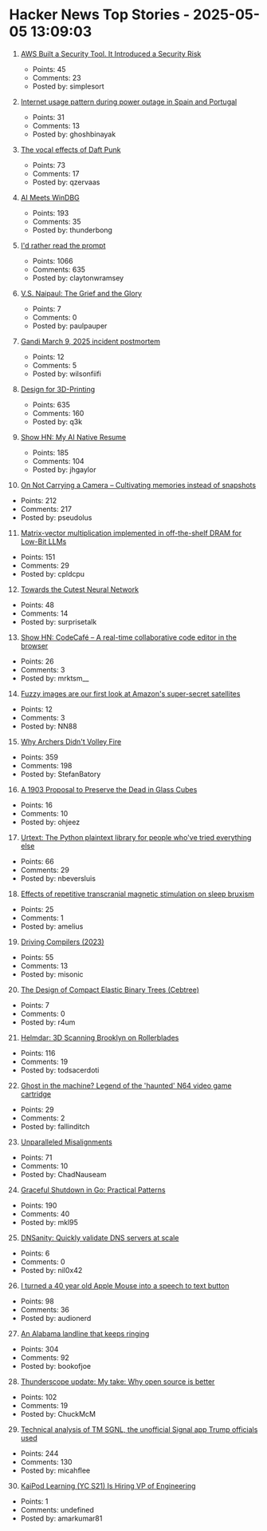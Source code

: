 # Hacker News Top Stories - 2025-05-05 13:09:03

1. [AWS Built a Security Tool. It Introduced a Security Risk](https://www.token.security/blog/aws-built-a-security-tool-it-introduced-a-security-risk)
   - Points: 45
   - Comments: 23
   - Posted by: simplesort

2. [Internet usage pattern during power outage in Spain and Portugal](https://blog.akamai-mpulse.com/blog/2025-05-03-iberian-power-outage/)
   - Points: 31
   - Comments: 13
   - Posted by: ghoshbinayak

3. [The vocal effects of Daft Punk](https://bjango.com/articles/daftpunkvocaleffects/)
   - Points: 73
   - Comments: 17
   - Posted by: qzervaas

4. [AI Meets WinDBG](https://svnscha.de/posts/ai-meets-windbg/)
   - Points: 193
   - Comments: 35
   - Posted by: thunderbong

5. [I'd rather read the prompt](https://claytonwramsey.com/blog/prompt/)
   - Points: 1066
   - Comments: 635
   - Posted by: claytonwramsey

6. [V.S. Naipaul: The Grief and the Glory](https://granta.com/vs-naipaul-the-grief-and-the-glory/)
   - Points: 7
   - Comments: 0
   - Posted by: paulpauper

7. [Gandi March 9, 2025 incident postmortem](https://news.gandi.net/en/2025/03/gandi-incident-on-march-9-2025/)
   - Points: 12
   - Comments: 5
   - Posted by: wilsonfiifi

8. [Design for 3D-Printing](https://blog.rahix.de/design-for-3d-printing/)
   - Points: 635
   - Comments: 160
   - Posted by: q3k

9. [Show HN: My AI Native Resume](https://ai.jakegaylor.com/)
   - Points: 185
   - Comments: 104
   - Posted by: jhgaylor

10. [On Not Carrying a Camera – Cultivating memories instead of snapshots](https://hedgehogreview.com/issues/after-neoliberalism/articles/on-not-carrying-a-camera)
   - Points: 212
   - Comments: 217
   - Posted by: pseudolus

11. [Matrix-vector multiplication implemented in off-the-shelf DRAM for Low-Bit LLMs](https://arxiv.org/abs/2503.23817)
   - Points: 151
   - Comments: 29
   - Posted by: cpldcpu

12. [Towards the Cutest Neural Network](https://kevinlynagh.com/towards-the-cutest-neural-network/)
   - Points: 48
   - Comments: 14
   - Posted by: surprisetalk

13. [Show HN: CodeCafé – A real-time collaborative code editor in the browser](https://github.com/mrktsm/codecafe)
   - Points: 26
   - Comments: 3
   - Posted by: mrktsm__

14. [Fuzzy images are our first look at Amazon's super-secret satellites](https://arstechnica.com/space/2025/05/we-finally-know-a-little-more-about-amazons-super-secret-satellites/)
   - Points: 12
   - Comments: 3
   - Posted by: NN88

15. [Why Archers Didn't Volley Fire](https://acoup.blog/2025/05/02/collections-why-archers-didnt-volley-fire/)
   - Points: 359
   - Comments: 198
   - Posted by: StefanBatory

16. [A 1903 Proposal to Preserve the Dead in Glass Cubes](https://hyperallergic.com/406959/preserving-the-dead-in-glass/)
   - Points: 16
   - Comments: 10
   - Posted by: ohjeez

17. [Urtext: The Python plaintext library for people who've tried everything else](https://urtext.co/)
   - Points: 66
   - Comments: 29
   - Posted by: nbeversluis

18. [Effects of repetitive transcranial magnetic stimulation on sleep bruxism](https://pmc.ncbi.nlm.nih.gov/articles/PMC4822180/)
   - Points: 25
   - Comments: 1
   - Posted by: amelius

19. [Driving Compilers (2023)](https://fabiensanglard.net/dc/index.php)
   - Points: 55
   - Comments: 13
   - Posted by: misonic

20. [The Design of Compact Elastic Binary Trees (Cebtree)](http://wtarreau.blogspot.com/2025/03/on-design-of-compact-elastic-binary.html)
   - Points: 7
   - Comments: 0
   - Posted by: r4um

21. [Helmdar: 3D Scanning Brooklyn on Rollerblades](https://owentrueblood.com/blog/2025/05/04/helmdar/)
   - Points: 116
   - Comments: 19
   - Posted by: todsacerdoti

22. [Ghost in the machine? Legend of the 'haunted' N64 video game cartridge](https://www.bbc.com/future/article/20250501-the-haunted-video-game-that-traumatised-the-web)
   - Points: 29
   - Comments: 2
   - Posted by: fallinditch

23. [Unparalleled Misalignments](https://rickiheicklen.com/unparalleled-misalignments.html)
   - Points: 71
   - Comments: 10
   - Posted by: ChadNauseam

24. [Graceful Shutdown in Go: Practical Patterns](https://victoriametrics.com/blog/go-graceful-shutdown/index.html)
   - Points: 190
   - Comments: 40
   - Posted by: mkl95

25. [DNSanity: Quickly validate DNS servers at scale](https://github.com/nil0x42/dnsanity)
   - Points: 6
   - Comments: 0
   - Posted by: nil0x42

26. [I turned a 40 year old Apple Mouse into a speech to text button](https://workshop.cjpais.com/projects/handy-m0100)
   - Points: 98
   - Comments: 36
   - Posted by: audionerd

27. [An Alabama landline that keeps ringing](https://oxfordamerican.org/oa-now/the-alabama-landline-that-keeps-ringing)
   - Points: 304
   - Comments: 92
   - Posted by: bookofjoe

28. [Thunderscope update: My take: Why open source is better](https://www.crowdsupply.com/eevengers/thunderscope/updates/revving-up-for-production)
   - Points: 102
   - Comments: 19
   - Posted by: ChuckMcM

29. [Technical analysis of TM SGNL, the unofficial Signal app Trump officials used](https://micahflee.com/tm-sgnl-the-obscure-unofficial-signal-app-mike-waltz-uses-to-text-with-trump-officials/)
   - Points: 244
   - Comments: 130
   - Posted by: micahflee

30. [KaiPod Learning (YC S21) Is Hiring VP of Engineering](https://www.ycombinator.com/companies/kaipod-learning/jobs/Bs3H9uB-vp-of-engineering)
   - Points: 1
   - Comments: undefined
   - Posted by: amarkumar81

